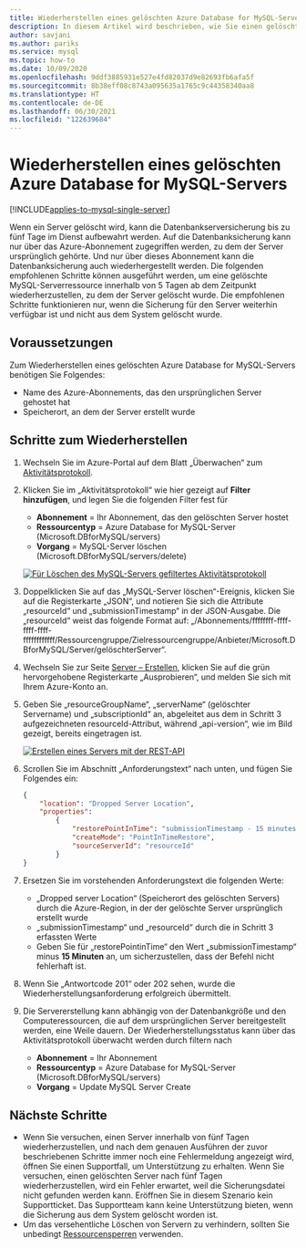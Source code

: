 ```yaml
---
title: Wiederherstellen eines gelöschten Azure Database for MySQL-Servers
description: In diesem Artikel wird beschrieben, wie Sie einen gelöschten Server in Azure Database for MySQL über das Azure-Portal wiederherstellen können.
author: savjani
ms.author: pariks
ms.service: mysql
ms.topic: how-to
ms.date: 10/09/2020
ms.openlocfilehash: 9ddf3885931e527e4fd82037d9e82693fb6afa5f
ms.sourcegitcommit: 8b38eff08c8743a095635a1765c9c44358340aa8
ms.translationtype: HT
ms.contentlocale: de-DE
ms.lasthandoff: 06/30/2021
ms.locfileid: "122639684"
---
```

# <a name="restore-a-deleted-azure-database-for-mysql-server"></a>Wiederherstellen eines gelöschten Azure Database for MySQL-Servers

[!INCLUDE[applies-to-mysql-single-server](includes/applies-to-mysql-single-server.md)]

Wenn ein Server gelöscht wird, kann die Datenbankserversicherung bis zu fünf Tage im Dienst aufbewahrt werden. Auf die Datenbanksicherung kann nur über das Azure-Abonnement zugegriffen werden, zu dem der Server ursprünglich gehörte. Und nur über dieses Abonnement kann die Datenbanksicherung auch wiederhergestellt werden. Die folgenden empfohlenen Schritte können ausgeführt werden, um eine gelöschte MySQL-Serverressource innerhalb von 5 Tagen ab dem Zeitpunkt wiederherzustellen, zu dem der Server gelöscht wurde. Die empfohlenen Schritte funktionieren nur, wenn die Sicherung für den Server weiterhin verfügbar ist und nicht aus dem System gelöscht wurde. 

## <a name="pre-requisites"></a>Voraussetzungen
Zum Wiederherstellen eines gelöschten Azure Database for MySQL-Servers benötigen Sie Folgendes:
- Name des Azure-Abonnements, das den ursprünglichen Server gehostet hat
- Speicherort, an dem der Server erstellt wurde

## <a name="steps-to-restore"></a>Schritte zum Wiederherstellen

1. Wechseln Sie im Azure-Portal auf dem Blatt „Überwachen“ zum [Aktivitätsprotokoll](https://ms.portal.azure.com/#blade/Microsoft_Azure_ActivityLog/ActivityLogBlade). 

2. Klicken Sie im „Aktivitätsprotokoll“ wie hier gezeigt auf **Filter hinzufügen**, und legen Sie die folgenden Filter fest für 

    - **Abonnement** = Ihr Abonnement, das den gelöschten Server hostet
    - **Ressourcentyp** = Azure Database for MySQL-Server (Microsoft.DBforMySQL/servers) 
    - **Vorgang** = MySQL-Server löschen (Microsoft.DBforMySQL/servers/delete) 
 
     [![Für Löschen des MySQL-Servers gefiltertes Aktivitätsprotokoll](./media/howto-restore-dropped-server/activity-log.png)](./media/howto-restore-dropped-server/activity-log.png#lightbox)
   
 3. Doppelklicken Sie auf das „MySQL-Server löschen“-Ereignis, klicken Sie auf die Registerkarte „JSON“, und notieren Sie sich die Attribute „resourceId“ und „submissionTimestamp“ in der JSON-Ausgabe. Die „resourceId“ weist das folgende Format auf: „/Abonnements/ffffffff-ffff-ffff-ffff-ffffffffffff/Ressourcengruppe/Zielressourcengruppe/Anbieter/Microsoft.DBforMySQL/Server/gelöschterServer“.
 
 4. Wechseln Sie zur Seite [Server – Erstellen](/rest/api/mysql/singleserver/servers(2017-12-01)/create), klicken Sie auf die grün hervorgehobene Registerkarte „Ausprobieren“, und melden Sie sich mit Ihrem Azure-Konto an.
 
 5. Geben Sie „resourceGroupName“, „serverName“ (gelöschter Servername) und „subscriptionId“ an, abgeleitet aus dem in Schritt 3 aufgezeichneten resourceId-Attribut, während „api-version“, wie im Bild gezeigt, bereits eingetragen ist.
 
     [![Erstellen eines Servers mit der REST-API](./media/howto-restore-dropped-server/create-server-from-rest-api.png)](./media/howto-restore-dropped-server/create-server-from-rest-api.png#lightbox)
  
 6. Scrollen Sie im Abschnitt „Anforderungstext“ nach unten, und fügen Sie Folgendes ein:
 
    ```json
    {
        "location": "Dropped Server Location",  
        "properties": 
            {
                "restorePointInTime": "submissionTimestamp - 15 minutes",
                "createMode": "PointInTimeRestore",
                "sourceServerId": "resourceId"
            }
    }
    ```
7. Ersetzen Sie im vorstehenden Anforderungstext die folgenden Werte:
   * „Dropped server Location“ (Speicherort des gelöschten Servers) durch die Azure-Region, in der der gelöschte Server ursprünglich erstellt wurde
   * „submissionTimestamp“ und „resourceId“ durch die in Schritt 3 erfassten Werte 
   * Geben Sie für „restorePointinTime“ den Wert „submissionTimestamp“ minus **15 Minuten** an, um sicherzustellen, dass der Befehl nicht fehlerhaft ist.
   
8. Wenn Sie „Antwortcode 201“ oder 202 sehen, wurde die Wiederherstellungsanforderung erfolgreich übermittelt. 

9. Die Servererstellung kann abhängig von der Datenbankgröße und den Computeressourcen, die auf dem ursprünglichen Server bereitgestellt werden, eine Weile dauern. Der Wiederherstellungsstatus kann über das Aktivitätsprotokoll überwacht werden durch filtern nach 
   - **Abonnement** = Ihr Abonnement
   - **Ressourcentyp** = Azure Database for MySQL-Server (Microsoft.DBforMySQL/servers) 
   - **Vorgang**  = Update MySQL Server Create

## <a name="next-steps"></a>Nächste Schritte
- Wenn Sie versuchen, einen Server innerhalb von fünf Tagen wiederherzustellen, und nach dem genauen Ausführen der zuvor beschriebenen Schritte immer noch eine Fehlermeldung angezeigt wird, öffnen Sie einen Supportfall, um Unterstützung zu erhalten. Wenn Sie versuchen, einen gelöschten Server nach fünf Tagen wiederherzustellen, wird ein Fehler erwartet, weil die Sicherungsdatei nicht gefunden werden kann. Eröffnen Sie in diesem Szenario kein Supportticket. Das Supportteam kann keine Unterstützung bieten, wenn die Sicherung aus dem System gelöscht worden ist. 
- Um das versehentliche Löschen von Servern zu verhindern, sollten Sie unbedingt [Ressourcensperren](https://techcommunity.microsoft.com/t5/azure-database-for-mysql/preventing-the-disaster-of-accidental-deletion-for-your-mysql/ba-p/825222) verwenden.
